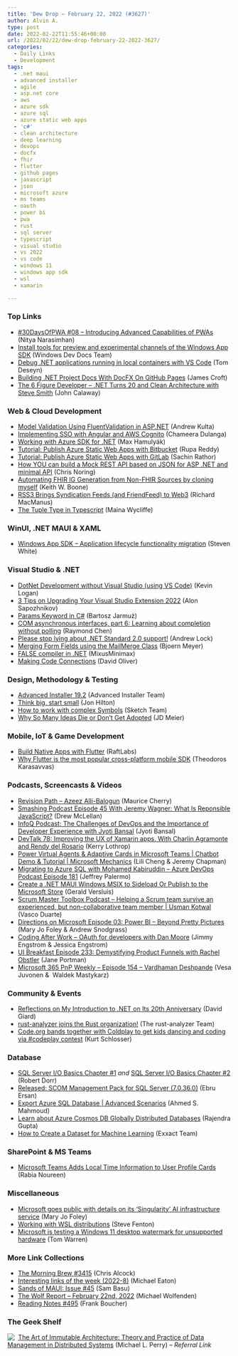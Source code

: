 ```yaml
---
title: 'Dew Drop – February 22, 2022 (#3627)'
author: Alvin A.
type: post
date: 2022-02-22T11:55:46+00:00
url: /2022/02/22/dew-drop-february-22-2022-3627/
categories:
  - Daily Links
  - Development
tags:
  - .net maui
  - advanced installer
  - agile
  - asp.net core
  - aws
  - azure sdk
  - azure sql
  - azure static web apps
  - 'c#'
  - clean architecture
  - deep learning
  - devops
  - docfx
  - fhir
  - flutter
  - github pages
  - javascript
  - json
  - microsoft azure
  - ms teams
  - oauth
  - power bi
  - pwa
  - rust
  - sql server
  - typescript
  - visual studio
  - vs 2022
  - vs code
  - windows 11
  - windows app sdk
  - wsl
  - xamarin

---
```

### <a name="top"></a>Top Links

  * <a href="https://dev.to/azure/08-introducing-advanced-capabilities-of-pwas-4dj8" target="_blank" rel="noopener">#30DaysOfPWA #08 &#8211; Introducing Advanced Capabilities of PWAs</a> (Nitya Narasimhan)
  * <a href="https://docs.microsoft.com/en-us/windows/apps/windows-app-sdk/preview-experimental-install?tabs=vs-2022-17-1" target="_blank" rel="noopener">Install tools for preview and experimental channels of the Windows App SDK</a> (Windows Dev Docs Team)
  * <a href="https://developers.redhat.com/articles/2022/02/22/debug-net-applications-running-local-containers-vs-code" target="_blank" rel="noopener">Debug .NET applications running in local containers with VS Code</a> (Tom Deseyn)
  * <a href="https://www.jamescroft.co.uk/building-net-project-docs-with-docfx-on-github-pages/" target="_blank" rel="noopener">Building .NET Project Docs With DocFX On GitHub Pages</a> (James Croft)
  * <a href="https://6figuredev.com/podcast/net-turns-20-and-clean-architecture-with-steve-smith/" target="_blank" rel="noopener">The 6 Figure Developer &#8211; .NET Turns 20 and Clean Architecture with Steve Smith</a> (John Calaway)



### <a name="web"></a>Web & Cloud Development

  * <a href="https://dzone.com/articles/model-validation-using-fluentvalidation-in-aspnet" target="_blank" rel="noopener">Model Validation Using FluentValidation in ASP.NET</a> (Andrew Kulta)
  * <a href="https://www.syncfusion.com/blogs/post/implementing-sso-with-angular-and-aws-cognito.aspx" target="_blank" rel="noopener">Implementing SSO with Angular and AWS Cognito</a> (Chameera Dulanga)
  * <a href="https://kaylumah.nl/2022/02/21/working-with-azure-sdk-for-dotnet.html" target="_blank" rel="noopener">Working with Azure SDK for .NET</a> (Max Hamulyák)
  * <a href="https://techcommunity.microsoft.com/t5/apps-on-azure-blog/tutorial-publish-azure-static-web-apps-with-bitbucket/ba-p/3104518?WT.mc_id=DOP-MVP-4025064" target="_blank" rel="noopener">Tutorial: Publish Azure Static Web Apps with Bitbucket</a> (Rupa Reddy)
  * <a href="https://techcommunity.microsoft.com/t5/apps-on-azure-blog/tutorial-publish-azure-static-web-apps-with-gitlab/ba-p/3176762?WT.mc_id=DOP-MVP-4025064" target="_blank" rel="noopener">Tutorial: Publish Azure Static Web Apps with GitLab</a> (Sachin Rathor)
  * <a href="https://techcommunity.microsoft.com/t5/azure-developer-community-blog/how-you-can-build-a-mock-rest-api-based-on-json-for-asp-net-and/ba-p/3196039?WT.mc_id=DOP-MVP-4025064" target="_blank" rel="noopener">How YOU can build a Mock REST API based on JSON for ASP .NET and minimal API</a> (Chris Noring)
  * <a href="http://motorcycleguy.blogspot.com/2022/02/automating-fhir-ig-generation-from-non.html" target="_blank" rel="noopener">Automating FHIR IG Generation from Non-FHIR Sources by cloning myself</a> (Keith W. Boone)
  * <a href="https://thenewstack.io/rss3-syndication-feeds-web3/" target="_blank" rel="noopener">RSS3 Brings Syndication Feeds (and FriendFeed) to Web3</a> (Richard MacManus)
  * <a href="https://dev.to/this-is-learning/the-tuple-type-in-typescript-nb7" target="_blank" rel="noopener">The Tuple Type in Typescript</a> (Maina Wycliffe)



### <a name="silverlight"></a>WinUI, .NET MAUI & XAML

  * <a href="https://docs.microsoft.com/en-us/windows/apps/windows-app-sdk/migrate-to-windows-app-sdk/guides/applifecycle" target="_blank" rel="noopener">Windows App SDK &#8211; Application lifecycle functionality migration</a> (Steven White)



### <a name="dotnet"></a>Visual Studio & .NET

  * <a href="https://www.aligneddev.net/blog/2022/dotnet-dev-without-visual-studio/" target="_blank" rel="noopener">DotNet Development without Visual Studio (using VS Code)</a> (Kevin Logan)
  * <a href="https://www.typemock.com/3-tips-on-upgrading-your-visual-studio-extension-2022/" target="_blank" rel="noopener">3 Tips on Upgrading Your Visual Studio Extension 2022</a> (Alon Sapozhnikov)
  * <a href="https://code-maze.com/csharp-params-keyword/" target="_blank" rel="noopener">Params Keyword in C#</a> (Bartosz Jarmuż)
  * <a href="https://devblogs.microsoft.com/oldnewthing/20220221-42/?p=106275" target="_blank" rel="noopener">COM asynchronous interfaces, part 6: Learning about completion without polling</a> (Raymond Chen)
  * <a href="https://andrewlock.net/stop-lying-about-netstandard-2-support/" target="_blank" rel="noopener">Please stop lying about .NET Standard 2.0 support!</a> (Andrew Lock)
  * <a href="https://www.textcontrol.com/blog/2022/02/21/merging-form-fields-using-the-mailmerge-class/" target="_blank" rel="noopener">Merging Form Fields using the MailMerge Class</a> (Bjoern Meyer)
  * <a href="https://dev.to/mixusminimax/false-compiler-in-net-4a42" target="_blank" rel="noopener">FALSE compiler in .NET</a> (MixusMinimax)
  * <a href="https://davidjohnoliver.com/2022/02/21/making-code-connections/" target="_blank" rel="noopener">Making Code Connections</a> (David Oliver)



### <a name="design"></a>Design, Methodology & Testing

  * <a href="https://www.advancedinstaller.com/release-19.2.html" target="_blank" rel="noopener">Advanced Installer 19.2</a> (Advanced Installer Team)
  * <a href="https://jonhilton.net/think-big-start-small/" target="_blank" rel="noopener">Think big, start small</a> (Jon Hilton)
  * <a href="https://www.sketch.com/blog/2022/02/21/creating-complex-symbols/" target="_blank" rel="noopener">How to work with complex Symbols</a> (Sketch Team)
  * <a href="https://jdmeier.com/why-so-many-ideas-die/" target="_blank" rel="noopener">Why So Many Ideas Die or Don’t Get Adopted</a> (JD Meier)



### <a name="mobile"></a>Mobile, IoT & Game Development

  * <a href="https://dev.to/raftlabs/build-native-apps-with-flutter-4kha" target="_blank" rel="noopener">Build Native Apps with Flutter</a> (RaftLabs)
  * <a href="https://stackoverflow.blog/2022/02/21/why-flutter-is-the-most-popular-cross-platform-mobile-sdk/" target="_blank" rel="noopener">Why Flutter is the most popular cross-platform mobile SDK</a> (Theodoros Karasavvas)



### <a name="podcasts"></a>Podcasts, Screencasts & Videos

  * <a href="https://revisionpath.com/azeez-alli-balogun" target="_blank" rel="noopener">Revision Path &#8211; Azeez Alli-Balogun</a> (Maurice Cherry)
  * <a href="https://smashingmagazine.com/2022/02/smashing-podcast-episode-45/" target="_blank" rel="noopener">Smashing Podcast Episode 45 With Jeremy Wagner: What Is Reponsible JavaScript?</a> (Drew McLellan)
  * <a href="https://www.infoq.com/podcasts/devops-challenges-developer-experience/" target="_blank" rel="noopener">InfoQ Podcast: The Challenges of DevOps and the Importance of Developer Experience with Jyoti Bansal</a> (Jyoti Bansal)
  * <a href="https://kerry.lothrop.de/devtalk-78-charlin-agramonte-rendy-del-rosario/" target="_blank" rel="noopener">DevTalk 78: Improving the UX of Xamarin apps. With Charlin Agramonte and Rendy del Rosario</a> (Kerry Lothrop)
  * <a href="http://www.youtube.com/watch?v=KV2bcDWBSi0" target="_blank" rel="noopener">Power Virtual Agents & Adaptive Cards in Microsoft Teams | Chatbot Demo & Tutorial | Microsoft Mechanics</a> (Lili Cheng & Jeremy Chapman)
  * <a href="http://azuredevopspodcast.clear-measure.com/episode-181" target="_blank" rel="noopener">Migrating to Azure SQL with Mohamed Kabiruddin &#8211; Azure DevOps Podcast Episode 181</a> (Jeffrey Palermo)
  * <a href="http://www.youtube.com/watch?v=FNwv_W3TtSU" target="_blank" rel="noopener">Create a .NET MAUI Windows MSIX to Sideload Or Publish to the Microsoft Store</a> (Gerald Versluis)
  * <a href="https://scrummastertoolbox.libsyn.com/helping-a-scrum-team-survive-an-experienced-but-non-collaborative-team-member-usman-kotwal" target="_blank" rel="noopener">Scrum Master Toolbox Podcast &#8211; Helping a Scrum team survive an experienced, but non-collaborative team member | Usman Kotwal</a> (Vasco Duarte)
  * <a href="https://www.directionsonmicrosoft.com/episode-archive" target="_blank" rel="noopener">Directions on Microsoft Episode 03: Power BI &#8211; Beyond Pretty Pictures</a> (Mary Jo Foley & Andrew Snodgrass)
  * <a href="http://www.youtube.com/watch?v=rfUH_sHcQ6Q" target="_blank" rel="noopener">Coding After Work &#8211; OAuth for developers with Dan Moore</a> (Jimmy Engstrom & Jessica Engstrom)
  * <a href="https://uibreakfast.com/233-demystifying-product-funnels-with-rachel-obstler" target="_blank" rel="noopener">UI Breakfast Episode 233: Demystifying Product Funnels with Rachel Obstler</a> (Jane Portman)
  * <a href="https://techcommunity.microsoft.com/t5/microsoft-365-pnp-blog/microsoft-365-pnp-weekly-episode-154-vardhaman-deshpande/ba-p/3181308?WT.mc_id=DOP-MVP-4025064" target="_blank" rel="noopener">Microsoft 365 PnP Weekly &#8211; Episode 154 &#8211; Vardhaman Deshpande</a> (Vesa Juvonen &&nbsp; Waldek Mastykarz)



### <a name="events"></a>Community & Events

  * <a href="https://davidgiard.com/reflections-on-my-introduction-to-net-on-its-20th-anniversary" target="_blank" rel="noopener">Reflections on My Introduction to .NET on Its 20th Anniversary</a> (David Giard)
  * <a href="https://blog.rust-lang.org/2022/02/21/rust-analyzer-joins-rust-org.html" target="_blank" rel="noopener">rust-analyzer joins the Rust organization!</a> (The rust-analyzer Team)
  * <a href="https://www.geekwire.com/2022/code-org-bands-together-with-coldplay-to-get-kids-dancing-and-coding-via-codeplay-contest/" target="_blank" rel="noopener">Code.org bands together with Coldplay to get kids dancing and coding via #codeplay contest</a> (Kurt Schlosser)



### <a name="sql"></a>Database

  * <a href="https://techcommunity.microsoft.com/t5/sql-server-blog/sql-server-i-o-basics-chapter-1/ba-p/3194562?WT.mc_id=DOP-MVP-4025064" target="_blank" rel="noopener">SQL Server I/O Basics Chapter #1</a> _and_ <a href="https://techcommunity.microsoft.com/t5/sql-server-blog/sql-server-i-o-basics-chapter-2/ba-p/3194490?WT.mc_id=DOP-MVP-4025064" target="_blank" rel="noopener">SQL Server I/O Basics Chapter #2</a> (Robert Dorr)
  * <a href="https://techcommunity.microsoft.com/t5/sql-server-blog/released-scom-management-pack-for-sql-server-7-0-36-0/ba-p/3198142?WT.mc_id=DOP-MVP-4025064" target="_blank" rel="noopener">Released: SCOM Management Pack for SQL Server (7.0.36.0)</a> (Ebru Ersan)
  * <a href="https://techcommunity.microsoft.com/t5/azure-database-support-blog/export-azure-sql-database-advanced-scenarios/ba-p/3125132?WT.mc_id=DOP-MVP-4025064" target="_blank" rel="noopener">Export Azure SQL Database | Advanced Scenarios</a> (Ahmed S. Mahmoud)
  * <a href="https://www.mssqltips.com/sqlservertip/7157/azure-cosmos-db-globally-distributed-databases-data-replication/" target="_blank" rel="noopener">Learn about Azure Cosmos DB Globally Distributed Databases</a> (Rajendra Gupta)
  * <a href="https://exxactcorp.com/blog/Deep-Learning/how-to-create-a-dataset-for-machine-learning" target="_blank" rel="noopener">How to Create a Dataset for Machine Learning</a> (Exxact Team)



### <a name="sp"></a>SharePoint & MS Teams

  * <a href="https://petri.com/microsoft-teams-local-time-user-profile-cards" target="_blank" rel="noopener">Microsoft Teams Adds Local Time Information to User Profile Cards</a> (Rabia Noureen)



### <a name="misc"></a>Miscellaneous

  * <a href="https://www.zdnet.com/article/microsoft-goes-public-with-details-on-its-singularity-ai-infrastructure-service/#ftag=RSSbaffb68" target="_blank" rel="noopener">Microsoft goes public with details on its &#8216;Singularity&#8217; AI infrastructure service</a> (Mary Jo Foley)
  * <a href="https://www.stevefenton.co.uk/2022/02/working-with-wsl-distributions/" target="_blank" rel="noopener">Working with WSL distributions</a> (Steve Fenton)
  * <a href="https://www.theverge.com/2022/2/22/22945407/microsoft-windows-11-unsupported-hardware-warning-desktop-watermark" target="_blank" rel="noopener">Microsoft is testing a Windows 11 desktop watermark for unsupported hardware</a> (Tom Warren)



### <a name="links"></a>More Link Collections

  * <a href="https://blog.cwa.me.uk/2022/02/22/the-morning-brew-3415/" target="_blank" rel="noopener">The Morning Brew #3415</a> (Chris Alcock)
  * <a href="https://samestuffdifferentday.com/2022/02/21/interesting-links-of-the-week-2022-8/" target="_blank" rel="noopener">Interesting links of the week (2022-8)</a> (Michael Eaton)
  * <a href="https://www.telerik.com/blogs/sands-maui-issue-45" target="_blank" rel="noopener">Sands of MAUI: Issue #45</a> (Sam Basu)
  * <a href="https://michael-wolfenden.github.io/2022/02/22/february-22nd-2022/" target="_blank" rel="noopener">The Wolf Report &#8211; February 22nd, 2022</a> (Michael Wolfenden)
  * <a href="http://www.frankysnotes.com/2022/02/reading-notes-495.html" target="_blank" rel="noopener">Reading Notes #495</a> (Frank Boucher)



### <a name="shelf"></a>The Geek Shelf

<a href="https://www.amazon.com/dp/1484259548/?tag=amavin-20" target="_blank" rel="noopener"><img decoding="async" align="left" style="margin: 0px 4px 0px 0px; border: 0px currentcolor; border-image: none; float: left; display: inline; background-image: none;" src="https://m.media-amazon.com/images/I/41gD2TQ2WZL._SS135_.jpg" border="0" /></a>&nbsp;<a href="https://www.amazon.com/dp/1484259548/?tag=amavin-20" target="_blank" rel="noopener">The Art of Immutable Architecture: Theory and Practice of Data Management in Distributed Systems</a> (Michael L. Perry) _&#8211; Referral Link_